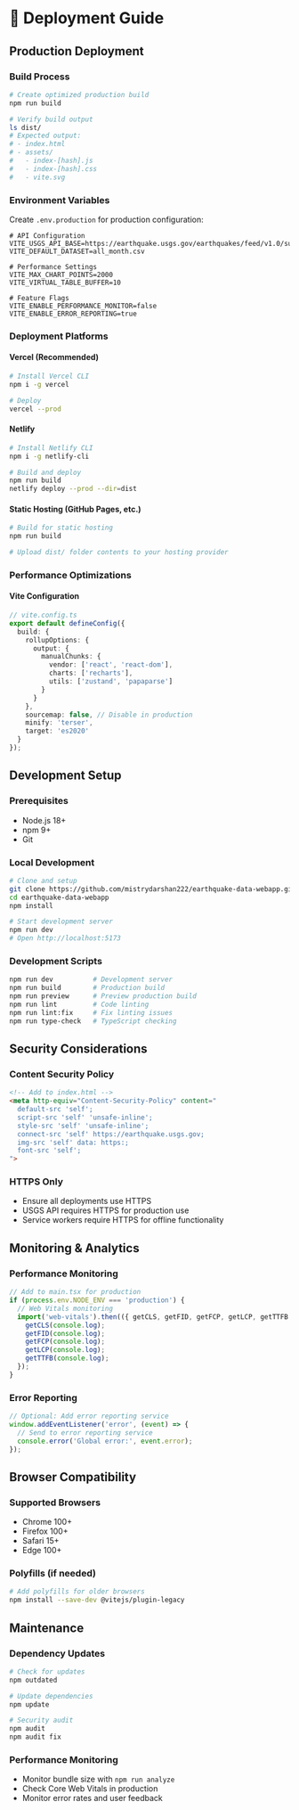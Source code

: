 # 🚀 Deployment Guide

## Production Deployment

### Build Process
```bash
# Create optimized production build
npm run build

# Verify build output
ls dist/
# Expected output:
# - index.html
# - assets/
#   - index-[hash].js
#   - index-[hash].css
#   - vite.svg
```

### Environment Variables
Create `.env.production` for production configuration:
```env
# API Configuration
VITE_USGS_API_BASE=https://earthquake.usgs.gov/earthquakes/feed/v1.0/summary/
VITE_DEFAULT_DATASET=all_month.csv

# Performance Settings
VITE_MAX_CHART_POINTS=2000
VITE_VIRTUAL_TABLE_BUFFER=10

# Feature Flags
VITE_ENABLE_PERFORMANCE_MONITOR=false
VITE_ENABLE_ERROR_REPORTING=true
```

### Deployment Platforms

#### Vercel (Recommended)
```bash
# Install Vercel CLI
npm i -g vercel

# Deploy
vercel --prod
```

#### Netlify
```bash
# Install Netlify CLI
npm i -g netlify-cli

# Build and deploy
npm run build
netlify deploy --prod --dir=dist
```

#### Static Hosting (GitHub Pages, etc.)
```bash
# Build for static hosting
npm run build

# Upload dist/ folder contents to your hosting provider
```

### Performance Optimizations

#### Vite Configuration
```typescript
// vite.config.ts
export default defineConfig({
  build: {
    rollupOptions: {
      output: {
        manualChunks: {
          vendor: ['react', 'react-dom'],
          charts: ['recharts'],
          utils: ['zustand', 'papaparse']
        }
      }
    },
    sourcemap: false, // Disable in production
    minify: 'terser',
    target: 'es2020'
  }
});
```

## Development Setup

### Prerequisites
- Node.js 18+
- npm 9+
- Git

### Local Development
```bash
# Clone and setup
git clone https://github.com/mistrydarshan222/earthquake-data-webapp.git
cd earthquake-data-webapp
npm install

# Start development server
npm run dev
# Open http://localhost:5173
```

### Development Scripts
```bash
npm run dev          # Development server
npm run build        # Production build
npm run preview      # Preview production build
npm run lint         # Code linting
npm run lint:fix     # Fix linting issues
npm run type-check   # TypeScript checking
```

## Security Considerations

### Content Security Policy
```html
<!-- Add to index.html -->
<meta http-equiv="Content-Security-Policy" content="
  default-src 'self';
  script-src 'self' 'unsafe-inline';
  style-src 'self' 'unsafe-inline';
  connect-src 'self' https://earthquake.usgs.gov;
  img-src 'self' data: https:;
  font-src 'self';
">
```

### HTTPS Only
- Ensure all deployments use HTTPS
- USGS API requires HTTPS for production use
- Service workers require HTTPS for offline functionality

## Monitoring & Analytics

### Performance Monitoring
```typescript
// Add to main.tsx for production
if (process.env.NODE_ENV === 'production') {
  // Web Vitals monitoring
  import('web-vitals').then(({ getCLS, getFID, getFCP, getLCP, getTTFB }) => {
    getCLS(console.log);
    getFID(console.log);
    getFCP(console.log);
    getLCP(console.log);
    getTTFB(console.log);
  });
}
```

### Error Reporting
```typescript
// Optional: Add error reporting service
window.addEventListener('error', (event) => {
  // Send to error reporting service
  console.error('Global error:', event.error);
});
```

## Browser Compatibility

### Supported Browsers
- Chrome 100+
- Firefox 100+
- Safari 15+
- Edge 100+

### Polyfills (if needed)
```bash
# Add polyfills for older browsers
npm install --save-dev @vitejs/plugin-legacy
```

## Maintenance

### Dependency Updates
```bash
# Check for updates
npm outdated

# Update dependencies
npm update

# Security audit
npm audit
npm audit fix
```

### Performance Monitoring
- Monitor bundle size with `npm run analyze`
- Check Core Web Vitals in production
- Monitor error rates and user feedback